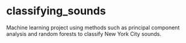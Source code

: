# classifying_sounds
Machine learning project using methods such as principal component analysis and random forests to classify New York City sounds.
